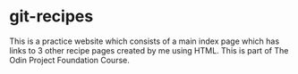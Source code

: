 # git-recipes
This is a practice website which consists of a main index page which has links to 3 other recipe pages created by me using HTML. This is part of The Odin Project Foundation Course. 